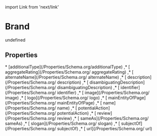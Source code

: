import Link from 'next/link'
# Brand

undefined

## Properties

<Grid>
* [additionalType](/Properties/Schema.org/additionalType)
,* [ aggregateRating](/Properties/Schema.org/ aggregateRating)
,* [ alternateName](/Properties/Schema.org/ alternateName)
,* [ description](/Properties/Schema.org/ description)
,* [ disambiguatingDescription](/Properties/Schema.org/ disambiguatingDescription)
,* [ identifier](/Properties/Schema.org/ identifier)
,* [ image](/Properties/Schema.org/ image)
,* [ logo](/Properties/Schema.org/ logo)
,* [ mainEntityOfPage](/Properties/Schema.org/ mainEntityOfPage)
,* [ name](/Properties/Schema.org/ name)
,* [ potentialAction](/Properties/Schema.org/ potentialAction)
,* [ review](/Properties/Schema.org/ review)
,* [ sameAs](/Properties/Schema.org/ sameAs)
,* [ slogan](/Properties/Schema.org/ slogan)
,* [ subjectOf](/Properties/Schema.org/ subjectOf)
,* [ url](/Properties/Schema.org/ url)

</Grid>

